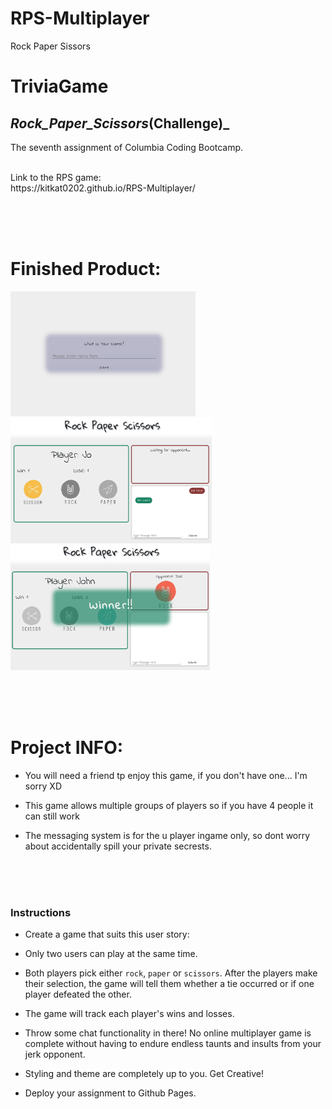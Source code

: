 # RPS-Multiplayer
Rock Paper Sissors



# TriviaGame

## _Rock_Paper_Scissors_(Challenge)_
The seventh assignment of Columbia Coding Bootcamp. 

<br/>
Link to the RPS game: <br/>
https://kitkat0202.github.io/RPS-Multiplayer/

<br/><br/><br/>
# Finished Product:
<img src="assets/images/name-request-page.png" alt="Finished Index" height="200px"/>
<img src="assets/images/game-play.png" alt="Finished Index" height="200px"/>
<img src="assets/images/score-msg.png" alt="Finished Index" height="200px"/>

<br/><br/><br/>
# Project INFO:
- You will need a friend tp enjoy this game, if you don't have one... I'm sorry XD

- This game allows multiple groups of players so if you have 4 people it can still work

- The messaging system is for the u player ingame only, so dont worry about accidentally spill your private secrests.


<br/><br/><br/>
### Instructions

* Create a game that suits this user story:

* Only two users can play at the same time.

* Both players pick either `rock`, `paper` or `scissors`. After the players make their selection, the game will tell them whether a tie occurred or if one player defeated the other.

* The game will track each player's wins and losses.

* Throw some chat functionality in there! No online multiplayer game is complete without having to endure endless taunts and insults from your jerk opponent.

* Styling and theme are completely up to you. Get Creative!

* Deploy your assignment to Github Pages.